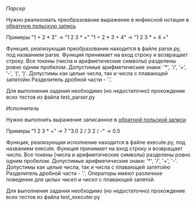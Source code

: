 
*Парсер*

Нужно реализовать преобразование выражение в инфиксной нотации в [обратную польскую запись](https://ru.wikipedia.org/wiki/%D0%9E%D0%B1%D1%80%D0%B0%D1%82%D0%BD%D0%B0%D1%8F_%D0%BF%D0%BE%D0%BB%D1%8C%D1%81%D0%BA%D0%B0%D1%8F_%D0%B7%D0%B0%D0%BF%D0%B8%D1%81%D1%8C)

Примеры
"1 + 2 * 3" -> "1 2 3 * +"
"1 + 2 * 3 + 4" -> "1 2 3 * + 4 +"

Функция, реализующая преобразование находится в файле parse.py, под названием parse.
Функция принимает на вход строку и возвращает строку.
Все токены (числа и арифметические символы) разделены ровно одним пробелом.
Допустимые арифметические знаки: '*', '/', '+', '-', '(', ')'.
Допустимы как целые числа, так и числа с плавающей запятойю Разделитель дробной части - '.'.

Для выполнения задания необходимо (но недостаточно) прохождение всех тестов из файла test_parser.py


*Исполнитель*

Нужно выполнить выражение записанное в [обратной польской записи](https://ru.wikipedia.org/wiki/%D0%9E%D0%B1%D1%80%D0%B0%D1%82%D0%BD%D0%B0%D1%8F_%D0%BF%D0%BE%D0%BB%D1%8C%D1%81%D0%BA%D0%B0%D1%8F_%D0%B7%D0%B0%D0%BF%D0%B8%D1%81%D1%8C)

Примеры
"1 2 3 * +" -> 7
"3.0 2 / 3 2 / -" -> 0.5

Функция, реализующая исполнение находится в файле execute.py, под названием execute.
Функция принимает на вход строку и возвращает число.
Все токены (числа и арифметические символы) разделены ровно одним пробелом.
Допустимые арифметические знаки: '*', '/', '+', '-'.
Допустимы как целые числа, так и числа с плавающей запятойю Разделитель дробной части - '.'.
Операторы имеют различное поведение для целых чисел и чисел с плавающей запятой.

Для выполнения задания необходимо (но недостаточно) прохождение всех тестов из файла test_executer.py


